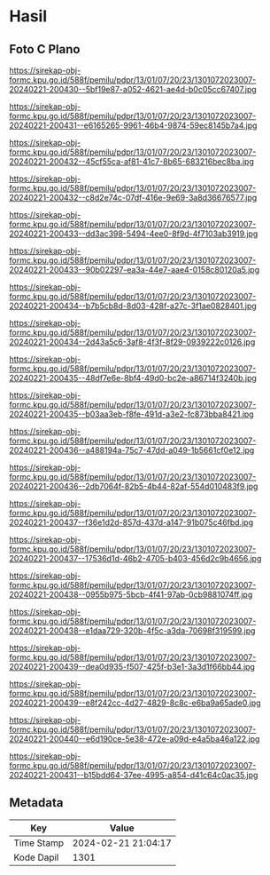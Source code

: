 # Hasil

## Foto C Plano

https://sirekap-obj-formc.kpu.go.id/588f/pemilu/pdpr/13/01/07/20/23/1301072023007-20240221-200430--5bf19e87-a052-4621-ae4d-b0c05cc67407.jpg

https://sirekap-obj-formc.kpu.go.id/588f/pemilu/pdpr/13/01/07/20/23/1301072023007-20240221-200431--e6165265-9961-46b4-9874-59ec8145b7a4.jpg

https://sirekap-obj-formc.kpu.go.id/588f/pemilu/pdpr/13/01/07/20/23/1301072023007-20240221-200432--45cf55ca-af81-41c7-8b65-683216bec8ba.jpg

https://sirekap-obj-formc.kpu.go.id/588f/pemilu/pdpr/13/01/07/20/23/1301072023007-20240221-200432--c8d2e74c-07df-416e-9e69-3a8d36676577.jpg

https://sirekap-obj-formc.kpu.go.id/588f/pemilu/pdpr/13/01/07/20/23/1301072023007-20240221-200433--dd3ac398-5494-4ee0-8f9d-4f7103ab3919.jpg

https://sirekap-obj-formc.kpu.go.id/588f/pemilu/pdpr/13/01/07/20/23/1301072023007-20240221-200433--90b02297-ea3a-44e7-aae4-0158c80120a5.jpg

https://sirekap-obj-formc.kpu.go.id/588f/pemilu/pdpr/13/01/07/20/23/1301072023007-20240221-200434--b7b5cb8d-8d03-428f-a27c-3f1ae0828401.jpg

https://sirekap-obj-formc.kpu.go.id/588f/pemilu/pdpr/13/01/07/20/23/1301072023007-20240221-200434--2d43a5c6-3af8-4f3f-8f29-0939222c0126.jpg

https://sirekap-obj-formc.kpu.go.id/588f/pemilu/pdpr/13/01/07/20/23/1301072023007-20240221-200435--48df7e6e-8bf4-49d0-bc2e-a86714f3240b.jpg

https://sirekap-obj-formc.kpu.go.id/588f/pemilu/pdpr/13/01/07/20/23/1301072023007-20240221-200435--b03aa3eb-f8fe-491d-a3e2-fc873bba8421.jpg

https://sirekap-obj-formc.kpu.go.id/588f/pemilu/pdpr/13/01/07/20/23/1301072023007-20240221-200436--a488194a-75c7-47dd-a049-1b5661cf0e12.jpg

https://sirekap-obj-formc.kpu.go.id/588f/pemilu/pdpr/13/01/07/20/23/1301072023007-20240221-200436--2db7064f-82b5-4b44-82af-554d010483f9.jpg

https://sirekap-obj-formc.kpu.go.id/588f/pemilu/pdpr/13/01/07/20/23/1301072023007-20240221-200437--f36e1d2d-857d-437d-a147-91b075c46fbd.jpg

https://sirekap-obj-formc.kpu.go.id/588f/pemilu/pdpr/13/01/07/20/23/1301072023007-20240221-200437--17536d1d-46b2-4705-b403-456d2c9b4656.jpg

https://sirekap-obj-formc.kpu.go.id/588f/pemilu/pdpr/13/01/07/20/23/1301072023007-20240221-200438--0955b975-5bcb-4f41-97ab-0cb9881074ff.jpg

https://sirekap-obj-formc.kpu.go.id/588f/pemilu/pdpr/13/01/07/20/23/1301072023007-20240221-200438--e1daa729-320b-4f5c-a3da-70698f319599.jpg

https://sirekap-obj-formc.kpu.go.id/588f/pemilu/pdpr/13/01/07/20/23/1301072023007-20240221-200439--dea0d935-f507-425f-b3e1-3a3d1f66bb44.jpg

https://sirekap-obj-formc.kpu.go.id/588f/pemilu/pdpr/13/01/07/20/23/1301072023007-20240221-200439--e8f242cc-4d27-4829-8c8c-e6ba9a65ade0.jpg

https://sirekap-obj-formc.kpu.go.id/588f/pemilu/pdpr/13/01/07/20/23/1301072023007-20240221-200440--e6d190ce-5e38-472e-a09d-e4a5ba46a122.jpg

https://sirekap-obj-formc.kpu.go.id/588f/pemilu/pdpr/13/01/07/20/23/1301072023007-20240221-200431--b15bdd64-37ee-4995-a854-d41c64c0ac35.jpg


## Metadata

| Key        | Value               |
| ---------- | ------------------- |
| Time Stamp | 2024-02-21 21:04:17 |
| Kode Dapil | 1301                |



